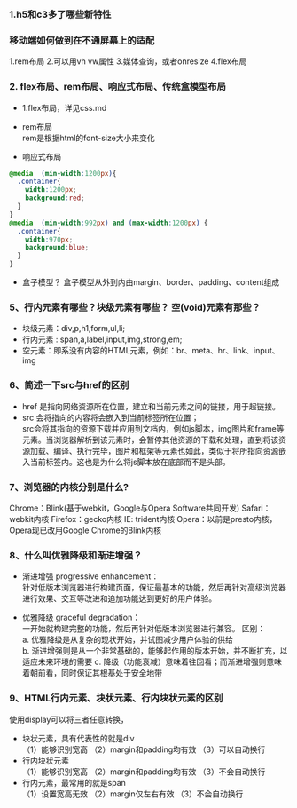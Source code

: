 ​

### 1.h5和c3多了哪些新特性

### 移动端如何做到在不通屏幕上的适配
1.rem布局
2.可以用vh vw属性
3.媒体查询，或者onresize
4.flex布局


### 2. flex布局、rem布局、响应式布局、传统盒模型布局

- 1.flex布局，详见css.md

- rem布局  
rem是根据html的font-size大小来变化

- 响应式布局  
```css
@media  (min-width:1200px){
  .container{
    width:1200px;
    background:red;
  }
}
@media  (min-width:992px) and (max-width:1200px) {
  .container{
    width:970px;
    background:blue;
  }
}
```

- 盒子模型？
盒子模型从外到内由margin、border、padding、content组成

### 5、行内元素有哪些？块级元素有哪些？ 空(void)元素有那些？
- 块级元素：div,p,h1,form,ul,li;
- 行内元素 : span,a,label,input,img,strong,em;
- 空元素：即系没有内容的HTML元素，例如：br、meta、hr、link、input、img

### 6、简述一下src与href的区别
- href 是指向网络资源所在位置，建立和当前元素之间的链接，用于超链接。
- src 会将指向的内容将会嵌入到当前标签所在位置；  
src会将其指向的资源下载并应用到文档内，例如js脚本，img图片和frame等元素。当浏览器解析到该元素时，会暂停其他资源的下载和处理，直到将该资源加载、编译、执行完毕，图片和框架等元素也如此，类似于将所指向资源嵌入当前标签内。这也是为什么将js脚本放在底部而不是头部。

### 7、浏览器的内核分别是什么?
Chrome：Blink(基于webkit，Google与Opera Software共同开发)
Safari：webkit内核
Firefox：gecko内核
IE: trident内核
Opera：以前是presto内核，Opera现已改用Google Chrome的Blink内核


### 8、什么叫优雅降级和渐进增强？
- 渐进增强 progressive enhancement：  
针对低版本浏览器进行构建页面，保证最基本的功能，然后再针对高级浏览器进行效果、交互等改进和追加功能达到更好的用户体验。

- 优雅降级 graceful degradation：   
一开始就构建完整的功能，然后再针对低版本浏览器进行兼容。
区别：  
a. 优雅降级是从复杂的现状开始，并试图减少用户体验的供给  
b. 渐进增强则是从一个非常基础的，能够起作用的版本开始，并不断扩充，以适应未来环境的需要
c. 降级（功能衰减）意味着往回看；而渐进增强则意味着朝前看，同时保证其根基处于安全地带

### 9、HTML行内元素、块状元素、行内块状元素的区别
使用display可以将三者任意转换，
- 块状元素，具有代表性的就是div  
（1）能够识别宽高
（2）margin和padding均有效
（3）可以自动换行
- 行内块状元素  
（1）能够识别宽高
（2）margin和padding均有效
（3）不会自动换行
- 行内元素，最常用的就是span  
（1）设置宽高无效
（2）margin仅左右有效
（3）不会自动换行






